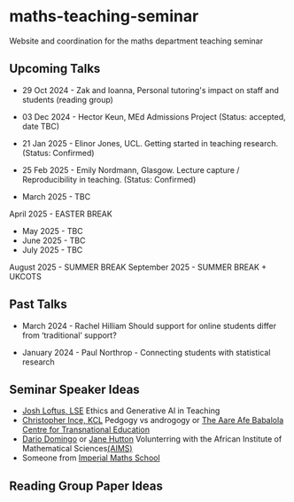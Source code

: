# maths-teaching-seminar
Website and coordination for the maths department teaching seminar


## Upcoming Talks 

- 29 Oct 2024 - Zak and Ioanna, Personal tutoring's impact on staff and students (reading group)
- 03 Dec 2024 - Hector Keun, MEd Admissions Project (Status: accepted, date TBC)

- 21 Jan 2025 - Elinor Jones, UCL. Getting started in teaching research. (Status: Confirmed)
- 25 Feb 2025 - Emily Nordmann, Glasgow. Lecture capture / Reproducibility in teaching. (Status: Confirmed)
- March 2025 - TBC

April 2025 - EASTER BREAK 

- May 2025 - TBC
- June 2025 - TBC
- July 2025 - TBC

August 2025 - SUMMER BREAK
September 2025 - SUMMER BREAK + UKCOTS

## Past Talks 

- March 2024 - Rachel Hilliam Should support for online students differ from ‘traditional’ support?

<!--
Universities use a variety of ways to support their students and enhance their student experience. During covid it was often the support outside of traditional teaching sessions which were difficult for many places to replicate. The Open University, has over 50 year experience of teaching and supporting students who learn online and at a distance. In particular the School of Mathematics and Statistics has for many years provided innovative ways of supporting students outside the ‘classroom’ environment was therefore well prepared to support students during the COVID-19 pandemic.
This talk will outline some of the forms of support which are offered to students in the School of Mathematics and Statistics  such as online forums to help students with module choice and taster resources including diagnostic quizzes for students to self-assess their readiness to study individual modules and receive targeted support. Since 2017, these resources, and more, have been incorporated into a multi-functional student-facing website. The website enables all units, both academic and non-academic, to provide consistent academic, pastoral and social support to students studying mathematics and statistics modules online.  Analysis will be presented on how both staff and students use the site. A particular focus of this talk will explain how the website mirrors the different stages of a student’s journey, providing a one-stop shop for students to self-serve and obtain appropriate support at each point in their own student lifecycle.
--> 

- January 2024 - Paul Northrop - Connecting students with statistical research 

<!--
I describe one of the research-based learning exercises initiated by the Department of Statistical Science at UCL. First-year undergraduate students are put into groups of five or six people and assigned a statistical research paper to read. Their task is to prepare, and submit for formative assessment, a short report that communicates the key themes of the paper to a non-specialist audience. To help them, they conduct a one-hour interview with an author of the paper. We reflect on the experience of running this assessment over the past 9 years. Feedback from students and staff has mostly been very positive, despite the considerable challenges that this type of assessment poses to students at such an early stage of their studies. 
-->

## Seminar Speaker Ideas 

- [Josh Loftus, LSE](https://www.lse.ac.uk/statistics/people/joshua-loftus) Ethics and Generative AI in Teaching
- [Christopher Ince, KCL](https://www.kcl.ac.uk/people/christopher-ince) Pedgogy vs androgogy or [The Aare Afe Babalola Centre for Transnational Education](https://www.kcl.ac.uk/global/afe-babalola-centre)
- [Dario Domingo](https://rss.org.uk/membership/volunteering-and-promoting/volunteer-profile/profiles/dario-domingo/) or [Jane Hutton](https://warwick.ac.uk/fac/sci/statistics/staff/academic-research/hutton/) Volunterring with the African Institute of Mathematical Sciences[(AIMS)](https://nexteinstein.org/)
- Someone from [Imperial Maths School](https://www.imperialmathsschool.ac.uk/)

## Reading Group Paper Ideas
